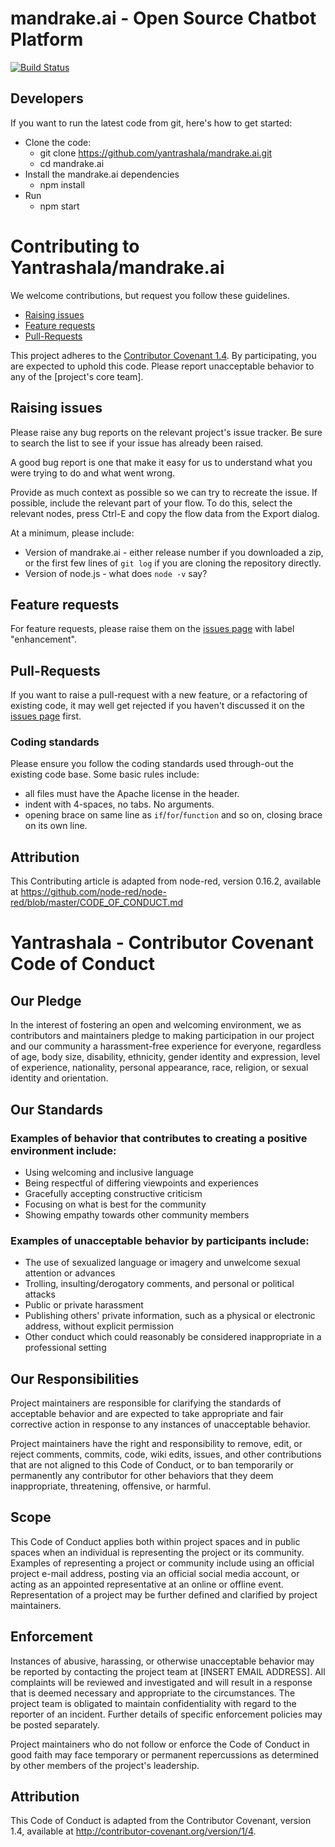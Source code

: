 # mandrake.ai - Open Source Chatbot Platform
[![Build Status](https://travis-ci.org/yantrashala/mandrake.ai.svg?branch=master)](https://travis-ci.org/yantrashala/mandrake.ai)


## Developers
If you want to run the latest code from git, here's how to get started:

- Clone the code:
  - git clone https://github.com/yantrashala/mandrake.ai.git
  - cd mandrake.ai
- Install the mandrake.ai dependencies
  - npm install
- Run
  - npm start

# Contributing to Yantrashala/mandrake.ai

We welcome contributions, but request you follow these guidelines.
 - [Raising issues](#raising-issues)
 - [Feature requests](#feature-requests)
 - [Pull-Requests](#pull-requests)

This project adheres to the [Contributor Covenant 1.4](http://contributor-covenant.org/version/1/4/).
By participating, you are expected to uphold this code. Please report unacceptable
behavior to any of the [project's core team].

## Raising issues

Please raise any bug reports on the relevant project's issue tracker. Be sure to
search the list to see if your issue has already been raised.

A good bug report is one that make it easy for us to understand what you were
trying to do and what went wrong.

Provide as much context as possible so we can try to recreate the issue.
If possible, include the relevant part of your flow. To do this, select the
relevant nodes, press Ctrl-E and copy the flow data from the Export dialog.

At a minimum, please include:

 - Version of mandrake.ai - either release number if you downloaded a zip, or the first few lines of `git log` if you are cloning the repository directly.
 - Version of node.js - what does `node -v` say?

## Feature requests

For feature requests, please raise them on the [issues page](https://github.com/yantrashala/loopback-ssl/issues/) with label "enhancement".

## Pull-Requests

If you want to raise a pull-request with a new feature, or a refactoring
of existing code, it may well get rejected if you haven't discussed it on
the [issues page](https://github.com/yantrashala/loopback-ssl/issues/) first.

### Coding standards

Please ensure you follow the coding standards used through-out the existing
code base. Some basic rules include:

 - all files must have the Apache license in the header.
 - indent with 4-spaces, no tabs. No arguments.
 - opening brace on same line as `if`/`for`/`function` and so on, closing brace
 on its own line.

 ## Attribution

 This Contributing article is adapted from node-red, version 0.16.2, available at https://github.com/node-red/node-red/blob/master/CODE_OF_CONDUCT.md

# Yantrashala - Contributor Covenant Code of Conduct

## Our Pledge

In the interest of fostering an open and welcoming environment, we as contributors and maintainers pledge to making participation in our project and our community a harassment-free experience for everyone, regardless of age, body size, disability, ethnicity, gender identity and expression, level of experience, nationality, personal appearance, race, religion, or sexual identity and orientation.

## Our Standards

### Examples of behavior that contributes to creating a positive environment include:
- Using welcoming and inclusive language
- Being respectful of differing viewpoints and experiences
- Gracefully accepting constructive criticism
- Focusing on what is best for the community
- Showing empathy towards other community members

### Examples of unacceptable behavior by participants include:
- The use of sexualized language or imagery and unwelcome sexual attention or advances
- Trolling, insulting/derogatory comments, and personal or political attacks
- Public or private harassment
- Publishing others' private information, such as a physical or electronic address, without explicit permission
- Other conduct which could reasonably be considered inappropriate in a professional setting

## Our Responsibilities

Project maintainers are responsible for clarifying the standards of acceptable behavior and are expected to take appropriate and fair corrective action in response to any instances of unacceptable behavior.

Project maintainers have the right and responsibility to remove, edit, or reject comments, commits, code, wiki edits, issues, and other contributions that are not aligned to this Code of Conduct, or to ban temporarily or permanently any contributor for other behaviors that they deem inappropriate, threatening, offensive, or harmful.

## Scope

This Code of Conduct applies both within project spaces and in public spaces when an individual is representing the project or its community. Examples of representing a project or community include using an official project e-mail address, posting via an official social media account, or acting as an appointed representative at an online or offline event. Representation of a project may be further defined and clarified by project maintainers.

## Enforcement

Instances of abusive, harassing, or otherwise unacceptable behavior may be reported by contacting the project team at [INSERT EMAIL ADDRESS]. All complaints will be reviewed and investigated and will result in a response that is deemed necessary and appropriate to the circumstances. The project team is obligated to maintain confidentiality with regard to the reporter of an incident. Further details of specific enforcement policies may be posted separately.

Project maintainers who do not follow or enforce the Code of Conduct in good faith may face temporary or permanent repercussions as determined by other members of the project's leadership.

## Attribution

This Code of Conduct is adapted from the Contributor Covenant, version 1.4, available at http://contributor-covenant.org/version/1/4.

[homepage]: http://contributor-covenant.org
[version]: http://contributor-covenant.org/version/1/4/
